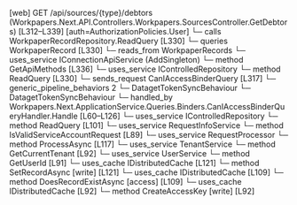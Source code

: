 [web] GET /api/sources/{type}/debtors  (Workpapers.Next.API.Controllers.Workpapers.SourcesController.GetDebtors)  [L312–L339] [auth=AuthorizationPolicies.User]
  └─ calls WorkpaperRecordRepository.ReadQuery [L330]
  └─ queries WorkpaperRecord [L330]
    └─ reads_from WorkpaperRecords
  └─ uses_service IConnectionApiService (AddSingleton)
    └─ method GetApiMethods [L336]
  └─ uses_service IControlledRepository<WorkpaperRecord>
    └─ method ReadQuery [L330]
  └─ sends_request CanIAccessBinderQuery [L317]
    └─ generic_pipeline_behaviors 2
      └─ DatagetTokenSyncBehaviour
      └─ DatagetTokenSyncBehaviour
    └─ handled_by Workpapers.Next.ApplicationService.Queries.Binders.CanIAccessBinderQueryHandler.Handle [L60–L126]
      └─ uses_service IControlledRepository<Binder>
        └─ method ReadQuery [L101]
      └─ uses_service RequestInfoService
        └─ method IsValidServiceAccountRequest [L89]
      └─ uses_service RequestProcessor
        └─ method ProcessAsync [L117]
      └─ uses_service TenantService
        └─ method GetCurrentTenant [L92]
      └─ uses_service UserService
        └─ method GetUserId [L91]
      └─ uses_cache IDistributedCache [L121]
        └─ method SetRecordAsync [write] [L121]
      └─ uses_cache IDistributedCache [L109]
        └─ method DoesRecordExistAsync [access] [L109]
      └─ uses_cache IDistributedCache [L92]
        └─ method CreateAccessKey [write] [L92]

